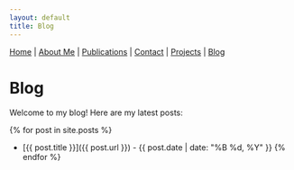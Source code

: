 ```yaml
---
layout: default
title: Blog
---
```

[Home](./index.md) | [About Me](./about.md) | [Publications](./Publications.md) | [Contact](./contact.md) | [Projects](./projects.md) | [Blog](./blog.md)

# Blog

Welcome to my blog! Here are my latest posts:

{% for post in site.posts %}
  - [{{ post.title }}]({{ post.url }}) - {{ post.date | date: "%B %d, %Y" }}
{% endfor %}

